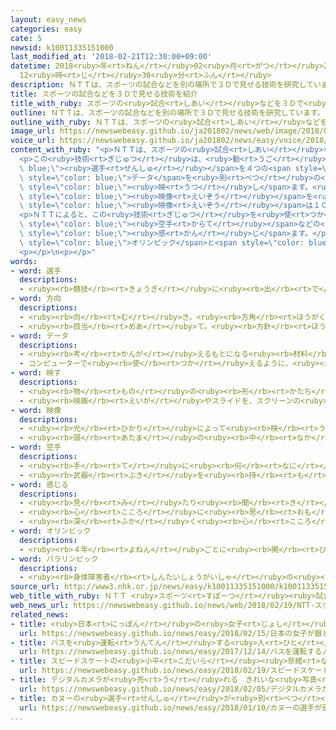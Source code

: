 ```yaml
---
layout: easy_news
categories: easy
cate: 5
newsid: k10011335151000
last_modified_at: '2018-02-21T12:30:00+09:00'
datetime: 2018<ruby>年<rt>ねん</rt></ruby>02<ruby>月<rt>がつ</rt></ruby>21<ruby>日<rt>にち</rt></ruby>
  12<ruby>時<rt>じ</rt></ruby>30<ruby>分<rt>ふん</rt></ruby>
description: ＮＴＴは、スポーツの試合などを別の場所で３Ｄで見せる技術を研究しています。
title: スポーツの試合などを３Ｄで見せる技術を紹介
title_with_ruby: スポーツの<ruby>試合<rt>しあい</rt></ruby>などを３Ｄで<ruby>見<rt>み</rt></ruby>せる<ruby>技術<rt>ぎじゅつ</rt></ruby>を<ruby>紹介<rt>しょうかい</rt></ruby>
outline: ＮＴＴは、スポーツの試合などを別の場所で３Ｄで見せる技術を研究しています。
outline_with_ruby: ＮＴＴは、スポーツの<ruby>試合<rt>しあい</rt></ruby>などを<ruby>別<rt>べつ</rt></ruby>の<ruby>場所<rt>ばしょ</rt></ruby>で３Ｄで<ruby>見<rt>み</rt></ruby>せる<ruby>技術<rt>ぎじゅつ</rt></ruby>を<ruby>研究<rt>けんきゅう</rt></ruby>しています。
image_url: https://newswebeasy.github.io/ja201802/news/web/image/2018/02/19/K10011335151_1802191627_1802191653_01_02.jpg
voice_url: https://newswebeasy.github.io/ja201802/news/easy/voice/2018/02/21/k10011335151000.mp3
content_with_ruby: "<p>ＮＴＴは、スポーツの<ruby>試合<rt>しあい</rt></ruby>などを<ruby>別<rt>べつ</rt></ruby>の<ruby>場所<rt>ばしょ</rt></ruby>で３Ｄで<ruby>見<rt>み</rt></ruby>せる<ruby>技術<rt>ぎじゅつ</rt></ruby>を<ruby>研究<rt>けんきゅう</rt></ruby>しています。</p>\n\
  <p>この<ruby>技術<rt>ぎじゅつ</rt></ruby>は、<ruby>動<rt>うご</rt></ruby>いている<span style=\"color:\
  \ blue;\"><ruby>選手<rt>せんしゅ</rt></ruby></span>を４つの<span style=\"color: blue;\"><ruby>方向<rt>ほうこう</rt></ruby></span>からカメラで<ruby>撮<rt>と</rt></ruby>ります。カメラで<ruby>撮<rt>と</rt></ruby>った<span\
  \ style=\"color: blue;\">データ</span>を<ruby>別<rt>べつ</rt></ruby>の<ruby>場所<rt>ばしょ</rt></ruby>に<ruby>送<rt>おく</rt></ruby>って、３Ｄで<span\
  \ style=\"color: blue;\"><ruby>映<rt>うつ</rt></ruby>し</span>ます。<ruby>特別<rt>とくべつ</rt></ruby>な<ruby>眼鏡<rt>めがね</rt></ruby>をかけなくても、どこからでも３Ｄの<span\
  \ style=\"color: blue;\"><ruby>映像<rt>えいぞう</rt></ruby></span>を<ruby>見<rt>み</rt></ruby>ることができます。<span\
  \ style=\"color: blue;\"><ruby>映像<rt>えいぞう</rt></ruby></span>は１０％の<ruby>大<rt>おお</rt></ruby>きさになります。</p>\n\
  <p>ＮＴＴによると、この<ruby>技術<rt>ぎじゅつ</rt></ruby>を<ruby>使<rt>つか</rt></ruby>って<ruby>柔道<rt>じゅうどう</rt></ruby>や<span\
  \ style=\"color: blue;\"><ruby>空手<rt>からて</rt></ruby></span>などの<ruby>試合<rt>しあい</rt></ruby>を<ruby>放送<rt>ほうそう</rt></ruby>すると、<ruby>見<rt>み</rt></ruby>ている<ruby>人<rt>ひと</rt></ruby>は<ruby>自分<rt>じぶん</rt></ruby>の<ruby>目<rt>め</rt></ruby>の<ruby>前<rt>まえ</rt></ruby>で<ruby>試合<rt>しあい</rt></ruby>をやっているように<span\
  \ style=\"color: blue;\"><ruby>感<rt>かん</rt></ruby>じ</span>ます。</p>\n<p>ＮＴＴは、この<ruby>技術<rt>ぎじゅつ</rt></ruby>を２０２０<ruby>年<rt>ねん</rt></ruby>の<ruby>東京<rt>とうきょう</rt></ruby><span\
  \ style=\"color: blue;\">オリンピック</span>と<span style=\"color: blue;\">パラリンピック</span>に<ruby>使<rt>つか</rt></ruby>いたいと<ruby>考<rt>かんが</rt></ruby>えています。</p>\n\
  <p></p>\n<p></p>"
words:
- word: 選手
  descriptions:
  - <ruby><rb>競技</rb><rt>きょうぎ</rt></ruby>に<ruby><rb>出</rb><rt>で</rt></ruby>るために<ruby><rb>選</rb><rt>えら</rt></ruby>ばれた<ruby><rb>人</rb><rt>ひと</rt></ruby>。
- word: 方向
  descriptions:
  - <ruby><rb>向</rb><rt>む</rt></ruby>き。<ruby><rb>方角</rb><rt>ほうがく</rt></ruby>。
  - <ruby><rb>目当</rb><rt>めあ</rt></ruby>て。<ruby><rb>方針</rb><rt>ほうしん</rt></ruby>。
- word: データ
  descriptions:
  - <ruby><rb>考</rb><rt>かんが</rt></ruby>えるもとになる<ruby><rb>材料</rb><rt>ざいりょう</rt></ruby>や<ruby><rb>事実</rb><rt>じじつ</rt></ruby>。
  - コンピューターで<ruby><rb>使</rb><rt>つか</rt></ruby>えるように、<ruby><rb>数字</rb><rt>すうじ</rt></ruby>や<ruby><rb>記号</rb><rt>きごう</rt></ruby>に<ruby><rb>置</rb><rt>お</rt></ruby>きかえられた<ruby><rb>資料</rb><rt>しりょう</rt></ruby>。
- word: 映す
  descriptions:
  - <ruby><rb>物</rb><rt>もの</rt></ruby>の<ruby><rb>形</rb><rt>かたち</rt></ruby>や<ruby><rb>色</rb><rt>いろ</rt></ruby>を、ほかの<ruby><rb>物</rb><rt>もの</rt></ruby>の<ruby><rb>表面</rb><rt>ひょうめん</rt></ruby>に<ruby><rb>表</rb><rt>あらわ</rt></ruby>す。
  - <ruby><rb>映画</rb><rt>えいが</rt></ruby>やスライドを、スクリーンの<ruby><rb>上</rb><rt>うえ</rt></ruby>に<ruby><rb>表</rb><rt>あらわ</rt></ruby>す。
- word: 映像
  descriptions:
  - <ruby><rb>光</rb><rt>ひかり</rt></ruby>によって<ruby><rb>映</rb><rt>うつ</rt></ruby>し<ruby><rb>出</rb><rt>だ</rt></ruby>された、<ruby><rb>物</rb><rt>もの</rt></ruby>の<ruby><rb>姿</rb><rt>すがた</rt></ruby>。
  - <ruby><rb>頭</rb><rt>あたま</rt></ruby>の<ruby><rb>中</rb><rt>なか</rt></ruby>にうかんだ<ruby><rb>物</rb><rt>もの</rt></ruby>の<ruby><rb>形</rb><rt>かたち</rt></ruby>やようす。イメージ。
- word: 空手
  descriptions:
  - <ruby><rb>手</rb><rt>て</rt></ruby>に<ruby><rb>何</rb><rt>なに</rt></ruby>も<ruby><rb>持</rb><rt>も</rt></ruby>たないこと。<ruby><rb>手</rb><rt>て</rt></ruby>ぶら。
  - <ruby><rb>武器</rb><rt>ぶき</rt></ruby>を<ruby><rb>持</rb><rt>も</rt></ruby>たず、<ruby><rb>手足</rb><rt>てあし</rt></ruby>だけで<ruby><rb>戦</rb><rt>たたか</rt></ruby>う<ruby><rb>武術</rb><rt>ぶじゅつ</rt></ruby>。
- word: 感じる
  descriptions:
  - <ruby><rb>見</rb><rt>み</rt></ruby>たり<ruby><rb>聞</rb><rt>き</rt></ruby>いたりさわったりして、ある<ruby><rb>感</rb><rt>かん</rt></ruby>じを<ruby><rb>体</rb><rt>からだ</rt></ruby>に<ruby><rb>受</rb><rt>う</rt></ruby>ける。
  - <ruby><rb>心</rb><rt>こころ</rt></ruby>に<ruby><rb>思</rb><rt>おも</rt></ruby>う。
  - <ruby><rb>深</rb><rt>ふか</rt></ruby>く<ruby><rb>心</rb><rt>こころ</rt></ruby>にしみる。<ruby><rb>感動</rb><rt>かんどう</rt></ruby>する。
- word: オリンピック
  descriptions:
  - <ruby><rb>４年</rb><rt>よねん</rt></ruby>ごとに<ruby><rb>開</rb><rt>ひら</rt></ruby>かれ、<ruby><rb>世界</rb><rt>せかい</rt></ruby>じゅうの<ruby><rb>国々</rb><rt>くにぐに</rt></ruby>から<ruby><rb>選手</rb><rt>せんしゅ</rt></ruby>が<ruby><rb>参加</rb><rt>さんか</rt></ruby>する<ruby><rb>競技大会</rb><rt>きょうぎたいかい</rt></ruby>。<ruby><rb>古代</rb><rt>こだい</rt></ruby>ギリシャのオリンピアで<ruby><rb>開</rb><rt>ひら</rt></ruby>かれた<ruby><rb>古代</rb><rt>こだい</rt></ruby>オリンピックにならって、フランスのクーベルタンの<ruby><rb>力</rb><rt>ちから</rt></ruby>で、１８９６<ruby><rb>年</rb><rt>ねん</rt></ruby>にギリシャのアテネで<ruby><rb>開</rb><rt>ひら</rt></ruby>かれたのが、<ruby><rb>近代</rb><rt>きんだい</rt></ruby>オリンピックの<ruby><rb>始</rb><rt>はじ</rt></ruby>まり。<ruby><rb>五輪</rb><rt>ごりん</rt></ruby>。
- word: パラリンピック
  descriptions:
  - <ruby><rb>身体障害者</rb><rt>しんたいしょうがいしゃ</rt></ruby>の<ruby><rb>国際</rb><rt>こくさい</rt></ruby>スポーツ<ruby><rb>大会</rb><rt>たいかい</rt></ruby>。<ruby><rb>４年</rb><rt>よねん</rt></ruby>に<ruby><rb>１度</rb><rt>いちど</rt></ruby>、オリンピック<ruby><rb>開催地</rb><rt>かいさいち</rt></ruby>で<ruby><rb>行</rb><rt>おこな</rt></ruby>われる。
source_url: http://www3.nhk.or.jp/news/easy/k10011335151000/k10011335151000.html
web_title_with_ruby: ＮＴＴ <ruby>スポーツ<rt>すぽーつ</rt></ruby><ruby>試合<rt>しあい</rt></ruby>を<ruby>立体的<rt>りったいてき</rt></ruby>に<ruby>映<rt>うつ</rt></ruby>し<ruby>出<rt>だ</rt></ruby>す<ruby>最新<rt>さいしん</rt></ruby><ruby>技術<rt>ぎじゅつ</rt></ruby><ruby>公開<rt>こうかい</rt></ruby>
web_news_url: https://newswebeasy.github.io/news/web/2018/02/19/NTT-スポーツ試合を立体的に映し出す最新技術公開
related_news:
- title: <ruby>日本<rt>にっぽん</rt></ruby>の<ruby>女子<rt>じょし</rt></ruby>が<ruby>銀<rt>ぎん</rt></ruby>と<ruby>銅<rt>どう</rt></ruby>メダル　スピードスケート１０００m
  url: https://newswebeasy.github.io/news/easy/2018/02/15/日本の女子が銀と銅メダル-スピードスケート1000m
- title: バスを<ruby>運転<rt>うんてん</rt></ruby>する<ruby>人<rt>ひと</rt></ruby>の<ruby>顔<rt>かお</rt></ruby>をＡＩがチェックして<ruby>事故<rt>じこ</rt></ruby>をなくす
  url: https://newswebeasy.github.io/news/easy/2017/12/14/バスを運転する人の顔をAIがチェックして事故をなくす
- title: スピードスケートの<ruby>小平<rt>こだいら</rt></ruby><ruby>奈緒<rt>なお</rt></ruby><ruby>選手<rt>せんしゅ</rt></ruby>が<ruby>金<rt>きん</rt></ruby>メダルを<ruby>取<rt>と</rt></ruby>る
  url: https://newswebeasy.github.io/news/easy/2018/02/19/スピードスケートの小平奈緒選手が金メダルを取る
- title: デジタルカメラが<ruby>売<rt>う</rt></ruby>れる　きれいな<ruby>写真<rt>しゃしん</rt></ruby>をみんなに<ruby>見<rt>み</rt></ruby>せたい
  url: https://newswebeasy.github.io/news/easy/2018/02/05/デジタルカメラが売れる-きれいな写真をみんなに見せたい
- title: カヌーの<ruby>選手<rt>せんしゅ</rt></ruby>が<ruby>別<rt>べつ</rt></ruby>の<ruby>選手<rt>せんしゅ</rt></ruby>の<ruby>飲<rt>の</rt></ruby>み<ruby>物<rt>もの</rt></ruby>に<ruby>禁止<rt>きんし</rt></ruby>の<ruby>薬<rt>くすり</rt></ruby>を<ruby>入<rt>い</rt></ruby>れる
  url: https://newswebeasy.github.io/news/easy/2018/01/10/カヌーの選手が別の選手の飲み物に禁止の薬を入れる
...
```

